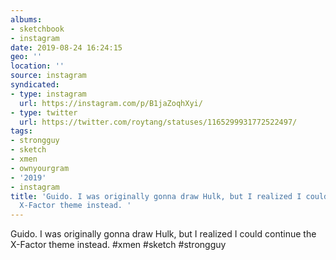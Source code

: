 ```yaml
---
albums:
- sketchbook
- instagram
date: 2019-08-24 16:24:15
geo: ''
location: ''
source: instagram
syndicated:
- type: instagram
  url: https://instagram.com/p/B1jaZoqhXyi/
- type: twitter
  url: https://twitter.com/roytang/statuses/1165299931772522497/
tags:
- strongguy
- sketch
- xmen
- ownyourgram
- '2019'
- instagram
title: 'Guido. I was originally gonna draw Hulk, but I realized I could continue the
  X-Factor theme instead. '
---
```


Guido. I was originally gonna draw Hulk, but I realized I could continue the X-Factor theme instead. #xmen #sketch #strongguy